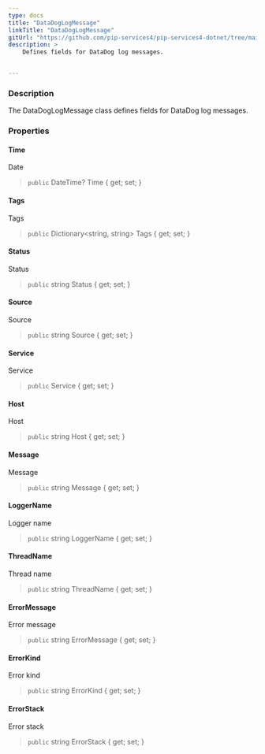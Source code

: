 ```yaml
---
type: docs
title: "DataDogLogMessage"
linkTitle: "DataDogLogMessage"
gitUrl: "https://github.com/pip-services4/pip-services4-dotnet/tree/main/pip-services4-expressions-dotnet"
description: >
    Defines fields for DataDog log messages.


---
```


### Description

The DataDogLogMessage class defines fields for DataDog log messages.


### Properties

#### Time
Date
> `public` DateTime? Time { get; set; }

#### Tags
Tags
> `public` Dictionary\<string, string\> Tags { get; set; }
#### Status
Status
> `public` string Status { get; set; }
#### Source
Source
> `public` string Source { get; set; }
#### Service
Service
> `public` Service { get; set; }
#### Host
Host
> `public` string Host { get; set; }
#### Message
Message
> `public` string Message { get; set; }
#### LoggerName
Logger name
> `public` string LoggerName { get; set; }
#### ThreadName
Thread name
> `public` string ThreadName { get; set; }
#### ErrorMessage
Error message
> `public` string ErrorMessage { get; set; }
#### ErrorKind
Error kind
> `public` string ErrorKind { get; set; }
#### ErrorStack
Error stack
> `public` string ErrorStack { get; set; }
